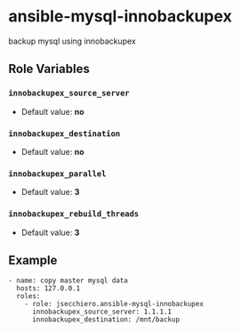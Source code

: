 # ansible-mysql-innobackupex

backup mysql using innobackupex

## Role Variables

### `innobackupex_source_server`
- Default value: **no**

### `innobackupex_destination`
- Default value: **no**

### `innobackupex_parallel`
- Default value: **3**

### `innobackupex_rebuild_threads`
- Default value: **3**

## Example
```
- name: copy master mysql data
  hosts: 127.0.0.1
  roles:
    - role: jsecchiero.ansible-mysql-innobackupex
      innobackupex_source_server: 1.1.1.1
      innobackupex_destination: /mnt/backup
```
